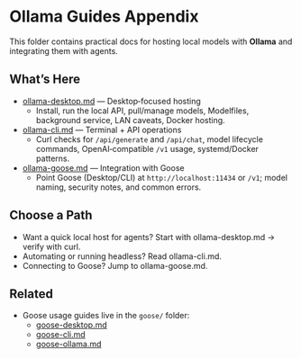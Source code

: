 # Ollama Guides Appendix

This folder contains practical docs for hosting local models with **Ollama** and integrating them with agents.

## What’s Here

- [ollama-desktop.md](./ollama-desktop.md) — Desktop‑focused hosting
  - Install, run the local API, pull/manage models, Modelfiles, background service, LAN caveats, Docker hosting.
- [ollama-cli.md](./ollama-cli.md) — Terminal + API operations
  - Curl checks for `/api/generate` and `/api/chat`, model lifecycle commands, OpenAI‑compatible `/v1` usage, systemd/Docker patterns.
- [ollama-goose.md](./ollama-goose.md) — Integration with Goose
  - Point Goose (Desktop/CLI) at `http://localhost:11434` or `/v1`; model naming, security notes, and common errors.

## Choose a Path

- Want a quick local host for agents? Start with ollama-desktop.md → verify with curl.
- Automating or running headless? Read ollama-cli.md.
- Connecting to Goose? Jump to ollama-goose.md.

## Related

- Goose usage guides live in the `goose/` folder:
  - [goose-desktop.md](../goose/goose-desktop.md)
  - [goose-cli.md](../goose/goose-cli.md)
  - [goose-ollama.md](../goose/goose-ollama.md)

